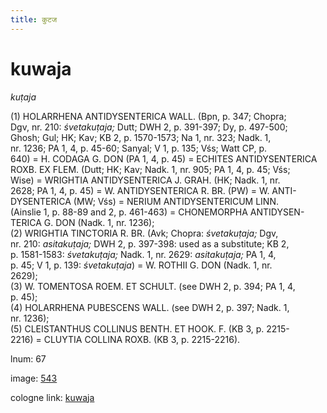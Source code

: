 ```yaml
---
title: कुटज
---
```


# kuwaja

<i>kuṭaja</i>  <div n="P" />(1) <bot>HOLARRHENA ANTIDYSENTERICA WALL.</bot> (Bpn, p. 347; Chopra; <div n="lb" />Dgv, nr. 210: <i>śvetakuṭaja;</i> Dutt; DWH 2, p. 391-397; Dy, p. 497-500; <div n="lb" />Ghosh; Gul; HK; Kav; KB 2, p. 1570-1573; Na 1, nr. 323; Nadk. 1, <div n="lb" />nr. 1236; PA 1, 4, p. 45-60; Sanyal; V 1, p. 135; Vśs; Watt CP, p. <div n="lb" />640) = <bot>H. CODAGA G. DON</bot> (PA 1, 4, p. 45) = <bot>ECHITES ANTIDYSENTERICA <div n="lb" />ROXB. EX FLEM.</bot> (Dutt; HK; Kav; Nadk. 1, nr. 905; PA 1, 4, p. 45; Vśs; <div n="lb" />Wise) = <bot>WRIGHTIA ANTIDYSENTERICA J. GRAH.</bot> (HK; Nadk. 1, nr. <div n="lb" />2628; PA 1, 4, p. 45) = <bot>W. ANTIDYSENTERICA R. BR.</bot> (PW) = <bot>W. ANTI- <div n="lb" />DYSENTERICA</bot> (MW; Vśs) = <bot>NERIUM ANTIDYSENTERICUM LINN.</bot> <div n="lb" />(Ainslie 1, p. 88-89 and 2, p. 461-463) = <bot>CHONEMORPHA ANTIDYSEN- <div n="lb" />TERICA G. DON</bot> (Nadk. 1, nr. 1236); <div n="P" />(2) <bot>WRIGHTIA TINCTORIA R. BR.</bot> (Avk; Chopra: <i>śvetakuṭaja;</i> Dgv, <div n="lb" />nr. 210: <i>asitakuṭaja;</i> DWH 2, p. 397-398: used as a substitute; KB 2, <div n="lb" />p. 1581-1583: <i>śvetakuṭaja;</i> Nadk. 1, nr. 2629: <i>asitakuṭaja;</i> PA 1, 4, <div n="lb" />p. 45; V 1, p. 139: <i>śvetakuṭaja</i>) = <bot>W. ROTHII G. DON</bot> (Nadk. 1, nr. <div n="lb" />2629); <div n="P" />(3) <bot>W. TOMENTOSA ROEM. ET SCHULT.</bot> (see DWH 2, p. 394; PA 1, 4, <div n="lb" />p. 45); <div n="P" />(4) <bot>HOLARRHENA PUBESCENS WALL.</bot> (see DWH 2, p. 397; Nadk. 1, <div n="lb" />nr. 1236); <div n="P" />(5) <bot>CLEISTANTHUS COLLINUS BENTH. ET HOOK. F.</bot> (KB 3, p. 2215- <div n="lb" />2216) = <bot>CLUYTIA COLLINA ROXB.</bot> (KB 3, p. 2215-2216).

lnum: 67

image: [543](https://www.sanskrit-lexicon.uni-koeln.de/scans/csl-apidev/servepdf.php?dict=snp&page=543)

cologne link: [kuwaja](https://sanskrit-lexicon.uni-koeln.de/scans/csl-apidev/getword.php?dict=snp&key=kuwaja)

